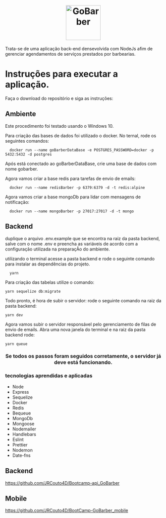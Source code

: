 <h1 align="center" display="flex" flexDirection="column">
  <img alt="GoBarber" title="GoBarber" src="https://play-lh.googleusercontent.com/KXeyZCwYdhmXATiNH5UzwkweYesVpsGacL6PQEddho5jOsbu1fX-PFvXtJwKrRQ3TdU" width="112px" />
</h1>

<span align="center">
  Trata-se de uma aplicação back-end densevolvida com NodeJs afim de gerenciar agendamentos de serviços prestados por barbearias.
</span>

# Instruções para executar a aplicação.

Faça o download do repositório e siga as instruções:

## Ambiente 

Este procedimento foi testado usando o Windows 10.

Para criação das bases de dados foi utilizado o docker. No ternal, rode os seguintes comandos: 

```
  docker run --name goBarberDataBase -e POSTGRES_PASSWORD=docker -p 5432:5432 -d postgres
```

Após está conectado ao goBarberDataBase, crie uma base de dados com nome gobarber.

Agora vamos criar a base redis para tarefas de envio de emails:

```
  docker run --name redisBarber -p 6379:6379 -d -t redis:alpine 
```

Agora vamos criar a base mongoDb para lidar com mensagens de notificação:

```
  docker run --name mongoBarber -p 27017:27017 -d -t mongo
```

## Backend

duplique o arquivo .env.example que se encontra na raiz da pasta backend, salve com o nome .env e preencha as variáveis de acordo com a configuração utilizada na preparaçÃo do ambiente.

utilizando o terminal acesse a pasta backend e rode o seguinte comando para instalar as dependências do projeto.

```
  yarn
```
Para criação das tabelas utilize o comando:

```
yarn sequelize db:migrate
```

Todo pronto, é hora de subir o servidor: rode o seguinte comando na raiz da pasta backend:
```
yarn dev
```

Agora vamos subir o servidor responsável pelo gerenciamento de filas de envio de emails. Abra uma nova janela do terminal e na raiz da pasta backend rode:

```
yarn queue
```

<h3 align="center">Se todos os passos foram seguidos corretamente, o servidor já deve está funcionando.</h3>

### tecnologias aprendidas e aplicadas

- Node
- Express
- Sequelize
- Docker
- Redis
- Bequeue
- MongoDb
- Mongoose
- Nodemailer
- Handlebars
- Eslint
- Prettier
- Nodemon
- Date-fns

## Backend

https://github.com/JRCouto4D/Bootcamp-api_GoBarber

## Mobile

https://github.com/JRCouto4D/BootCamp-GoBarber_mobile
